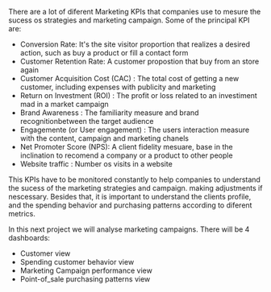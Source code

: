 There are a lot of diferent Marketing KPIs that companies use to mesure the sucess os strategies and marketing campaign. Some of the principal KPI are:

- Conversion Rate: It's the site visitor proportion that realizes a desired action, such as buy a product or fill  a contact form
- Customer Retention Rate: A customer propostion that buy from an store again
- Customer Acquisition Cost (CAC) : The total cost of getting a new customer, including expenses with publicity and marketing
- Return on Investment (ROI) : The profit or loss related to an investiment mad in a market campaign
- Brand Awareness : The familiarity measure and brand recognitionbetween the target audience
- Engagemente (or User engagement) : The users interaction measure with the content, campaign and marketing chanels
- Net Promoter Score (NPS): A client fidelity mesuare, base in the inclination to recomend a company or a product to other people
- Website traffic : Number os visits in a website

This KPIs have to be monitored constantly to help companies to understand the sucess of the marketing strategies and campaign. making adjustments if nescessary.
Besides that, it is important to understand the clients profile, and the spending behavior and purchasing patterns according to diferent metrics.

In this next project we will analyse marketing campaigns. There will be 4 dashboards:

- Customer view
- Spending customer behavior view
- Marketing Campaign performance view
- Point-of_sale purchasing patterns view